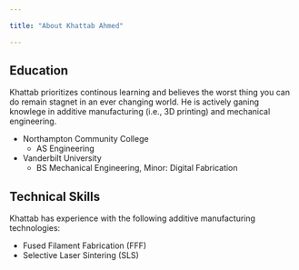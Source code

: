 ```yaml
---

title: "About Khattab Ahmed"

---
```


## Education

Khattab prioritizes continous learning and believes the worst thing you can do remain stagnet in an ever changing world. He is actively ganing knowlege in additive manufacturing (i.e., 3D printing) and mechanical engineering. 

* Northampton Community College
  * AS Engineering
* Vanderbilt University
  * BS Mechanical Engineering, Minor: Digital Fabrication

## Technical Skills

Khattab has experience with the following additive manufacturing technologies:

* Fused Filament Fabrication (FFF)
* Selective Laser Sintering (SLS)
